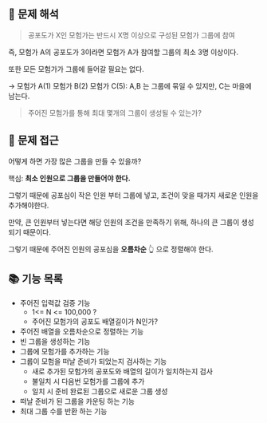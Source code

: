 ## 🧐 문제 해석
> 공포도가 X인 모험가는 반드시 X명 이상으로 구성된 모험가 그룹에 참여

즉, 모험가 A의 공포도가 3이라면 모험가 A가 참여할 그룹의 최소 3명 이상이다.

또한 모든 모험가가 그룹에 들어갈 필요는 없다.

&rarr; 모험가 A(1) 모험가 B(2) 모험가 C(5): A,B 는 그룹에 묶일 수 있지만, C는 마을에 남는다.

> 주어진 모험가를 통해 최대 몇개의 그룹이 생성될 수 있는가?

## 🤔 문제 접근
어떻게 하면 가장 많은 그룹을 만들 수 있을까?

핵심: **최소 인원으로 그룹을 만들어야 한다.**


그렇기 때문에 공포심이 작은 인원 부터 그룹에 넣고, 조건이 맞을 때가지 새로운 인원을 추가해야한다.


만약, 큰 인원부터 넣는다면 해당 인원의 조건을 만족하기 위해, 하나의 큰 그룹이 생성되기 때문이다.


그렇기 때문에 주어진 인원의 공포심을 **오름차순** 👆 으로 정렬해야 한다.

## 📚 기능 목록
+ 주어진 입력값 검증 기능
    + 1<= N <= 100,000 ?
    + 주어진 모험가의 공포도 배열길이가 N인가?
+ 주어진 배열을 오름차순으로 정렬하는 기능
+ 빈 그룹을 생성하는 기능 
+ 그룹에 모험가를 추가하는 기능
+ 그룹이 모험을 떠날 준비가 되었는지 검사하는 기능
    + 새로 추가된 모험가의 공포도와 배열의 길이가 일치하는지 검사
    + 불일치 시 다음번 모험가를 그룹에 추가
    + 일치 시 준비 완료된 그룹으로 새로운 그룹 생성
+ 떠날 준비가 된 그룹을 카운팅 하는 기능
+ 최대 그룹 수를 반환 하는 기능